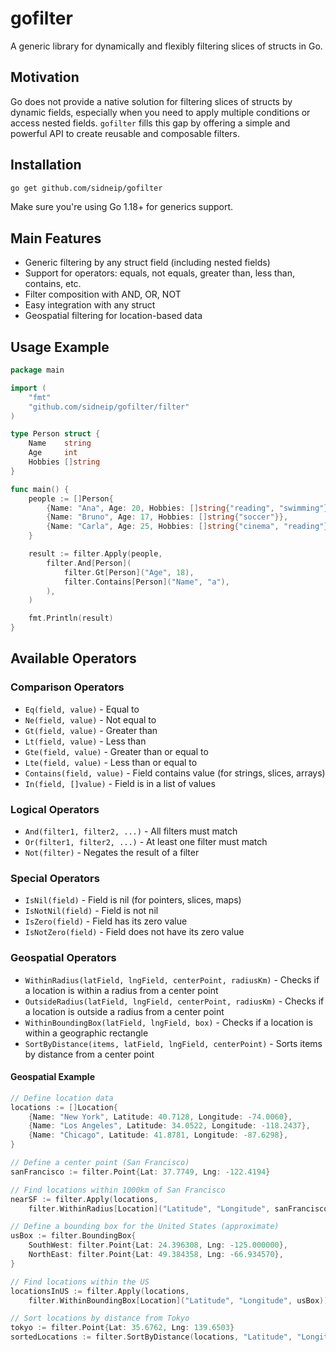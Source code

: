 # gofilter

A generic library for dynamically and flexibly filtering slices of structs in Go.

## Motivation

Go does not provide a native solution for filtering slices of structs by dynamic fields, especially when you need to apply multiple conditions or access nested fields. `gofilter` fills this gap by offering a simple and powerful API to create reusable and composable filters.

## Installation

```bash
go get github.com/sidneip/gofilter
```

Make sure you're using Go 1.18+ for generics support.

## Main Features

- Generic filtering by any struct field (including nested fields)
- Support for operators: equals, not equals, greater than, less than, contains, etc.
- Filter composition with AND, OR, NOT
- Easy integration with any struct
- Geospatial filtering for location-based data

## Usage Example

```go
package main

import (
    "fmt"
    "github.com/sidneip/gofilter/filter"
)

type Person struct {
    Name    string
    Age     int
    Hobbies []string
}

func main() {
    people := []Person{
        {Name: "Ana", Age: 20, Hobbies: []string{"reading", "swimming"}},
        {Name: "Bruno", Age: 17, Hobbies: []string{"soccer"}},
        {Name: "Carla", Age: 25, Hobbies: []string{"cinema", "reading"}},
    }

    result := filter.Apply(people,
        filter.And[Person](
            filter.Gt[Person]("Age", 18),
            filter.Contains[Person]("Name", "a"),
        ),
    )

    fmt.Println(result)
}
```

## Available Operators

### Comparison Operators

- `Eq(field, value)` - Equal to
- `Ne(field, value)` - Not equal to
- `Gt(field, value)` - Greater than
- `Lt(field, value)` - Less than
- `Gte(field, value)` - Greater than or equal to
- `Lte(field, value)` - Less than or equal to
- `Contains(field, value)` - Field contains value (for strings, slices, arrays)
- `In(field, []value)` - Field is in a list of values

### Logical Operators

- `And(filter1, filter2, ...)` - All filters must match
- `Or(filter1, filter2, ...)` - At least one filter must match
- `Not(filter)` - Negates the result of a filter

### Special Operators

- `IsNil(field)` - Field is nil (for pointers, slices, maps)
- `IsNotNil(field)` - Field is not nil
- `IsZero(field)` - Field has its zero value
- `IsNotZero(field)` - Field does not have its zero value

### Geospatial Operators

- `WithinRadius(latField, lngField, centerPoint, radiusKm)` - Checks if a location is within a radius from a center point
- `OutsideRadius(latField, lngField, centerPoint, radiusKm)` - Checks if a location is outside a radius from a center point
- `WithinBoundingBox(latField, lngField, box)` - Checks if a location is within a geographic rectangle
- `SortByDistance(items, latField, lngField, centerPoint)` - Sorts items by distance from a center point

#### Geospatial Example

```go
// Define location data
locations := []Location{
    {Name: "New York", Latitude: 40.7128, Longitude: -74.0060},
    {Name: "Los Angeles", Latitude: 34.0522, Longitude: -118.2437},
    {Name: "Chicago", Latitude: 41.8781, Longitude: -87.6298},
}

// Define a center point (San Francisco)
sanFrancisco := filter.Point{Lat: 37.7749, Lng: -122.4194}

// Find locations within 1000km of San Francisco
nearSF := filter.Apply(locations, 
    filter.WithinRadius[Location]("Latitude", "Longitude", sanFrancisco, 1000))

// Define a bounding box for the United States (approximate)
usBox := filter.BoundingBox{
    SouthWest: filter.Point{Lat: 24.396308, Lng: -125.000000},
    NorthEast: filter.Point{Lat: 49.384358, Lng: -66.934570},
}

// Find locations within the US
locationsInUS := filter.Apply(locations,
    filter.WithinBoundingBox[Location]("Latitude", "Longitude", usBox))

// Sort locations by distance from Tokyo
tokyo := filter.Point{Lat: 35.6762, Lng: 139.6503}
sortedLocations := filter.SortByDistance(locations, "Latitude", "Longitude", tokyo)
```
